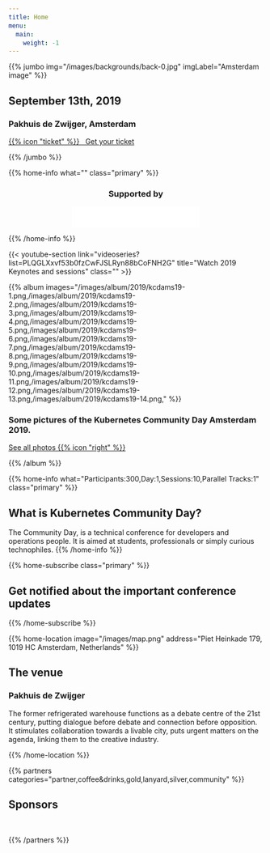 ```yaml
---
title: Home
menu:
  main:
    weight: -1
---
```


<!-- JUMBO -->
{{% jumbo img="/images/backgrounds/back-0.jpg" imgLabel="Amsterdam image" %}}

## September 13th, 2019

### Pakhuis de Zwijger, Amsterdam

<a class="btn primary btn-lg" style="margin-top: 1em;" href="#tickets">
  {{% icon "ticket" %}}
  &nbsp; Get your ticket
</a>

<!-- <a class="btn primary btn-lg" href="https://sessionize.com/cndams2019/">
    <svg class="icon ticket"><use xlink:href="#cfp"></use></svg>Submit your talk
</a> -->

{{% /jumbo %}}

<!-- CNCF LOGO -->
{{% home-info what="" class="primary" %}}

<h3 style="text-align:center;">Supported by</h2>
<img src="/images/logos/cncf-white.png" alt="cncf-logo" style="width:50%;margin-left:auto;margin-right:auto;display: block;"/>

{{% /home-info %}}


<!-- YOUTUBE SECTION -->
{{< youtube-section link="videoseries?list=PLQGLXxvf53b0fzCwFJSLRyn88bCoFNH2G" title="Watch 2019 Keynotes and sessions" class="" >}}

{{% album images="/images/album/2019/kcdams19-1.png,/images/album/2019/kcdams19-2.png,/images/album/2019/kcdams19-3.png,/images/album/2019/kcdams19-4.png,/images/album/2019/kcdams19-5.png,/images/album/2019/kcdams19-6.png,/images/album/2019/kcdams19-7.png,/images/album/2019/kcdams19-8.png,/images/album/2019/kcdams19-9.png,/images/album/2019/kcdams19-10.png,/images/album/2019/kcdams19-11.png,/images/album/2019/kcdams19-12.png,/images/album/2019/kcdams19-13.png,/images/album/2019/kcdams19-14.png," %}}

### Some pictures of the **Kubernetes Community Day Amsterdam 2019**.

<a class="btn primary" target="_blank" rel="noopener" href="https://photos.app.goo.gl/nJYFVReFUk9mnXbv9">
    See all photos
    {{% icon "right" %}}
</a>

{{% /album  %}}


<!-- INFO -->
{{% home-info what="Participants:300,Day:1,Sessions:10,Parallel Tracks:1" class="primary" %}}

## What is Kubernetes Community Day?

The Community Day, is a technical conference for developers and operations people.
It is aimed at students, professionals or simply curious technophiles.
{{% /home-info %}}

<!-- SPEAKERS -->
<!-- BREAKS JUMBO IMAGE
{{% home-speakers %}}
## Featured Speakers

{{< button-link label="Submit a presentation"
                url="https://conference-hall.io/public/event/HJRThubF4uYPkb7jSUxi"
                icon="cfp" >}}

{{< button-link label="See all speakers"
                url="./speakers"
                icon="right" >}}

{{% /home-speakers %}}
-->


<!-- NOTIFICATION -->
{{% home-subscribe  class="primary" %}} <!--   class="primary"  -->

## Get notified about the important conference updates

{{% /home-subscribe %}}

<!-- THE MAP -->
{{% home-location
    image="/images/map.png"
    address="Piet Heinkade 179, 1019 HC Amsterdam, Netherlands" %}}

## The venue

### Pakhuis de Zwijger

The former refrigerated warehouse functions as a debate centre of the 21st century, putting dialogue before debate and connection before opposition. It stimulates collaboration towards a livable city, puts urgent matters on the agenda, linking them to the creative industry.

{{% /home-location %}}

{{% partners categories="partner,coffee&drinks,gold,lanyard,silver,community" %}}

## Sponsors 

<br />

{{% /partners %}}
